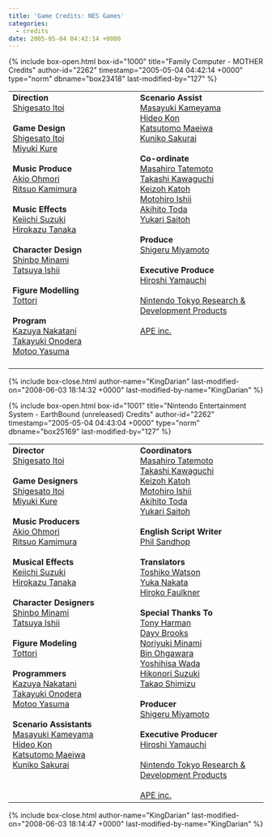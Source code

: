 ```yaml
---
title: 'Game Credits: NES Games'
categories:
  - credits
date: 2005-05-04 04:42:14 +0000
---
```

{% include box-open.html box-id="1000" title="Family Computer - MOTHER Credits" author-id="2262" timestamp="2005-05-04 04:42:14 +0000" type="norm" dbname="box23418" last-modified-by="127" %}
<table width="100%">
<tr valign="top">
<td width="50%">
<b>Direction</b><BR />
 <a href="shigesatoitoi.php">Shigesato Itoi</a><BR />
<BR />
<b>Game Design</b><BR />
 <a href="shigesatoitoi.php">Shigesato Itoi</a><BR />
 <a href="miyukikure.php">Miyuki Kure</a><BR />
<BR />
<b>Music Produce</b><BR />
 <a href="akioohmori.php">Akio Ohmori</a><BR />
 <a href="ritsuokamimura.php">Ritsuo Kamimura</a><BR />
<BR />
<b>Music Effects</b><BR />
 <a href="keiichisuzuki.php">Keiichi Suzuki</a><BR />
 <a href="hirokazutanaka.php">Hirokazu Tanaka</a><BR />
<BR />
<b>Character Design</b><BR />
 <a href="shinbominami.php">Shinbo Minami</a><BR />
 <a href="tatsuyaishii.php">Tatsuya Ishii</a><BR />
<BR />
<b>Figure Modelling</b><BR />
 <a href="masaotottori.php">Tottori</a><BR />
<BR />
<b>Program</b><BR />
 <a href="kazuyanakatani.php">Kazuya Nakatani</a><BR />
 <a href="takayukionodera.php">Takayuki Onodera</a><BR />
 <a href="motooyasuma.php">Motoo Yasuma</a><BR />
<BR />
</td>
<td width="50%">
<b>Scenario Assist</b><BR />
 <a href="masayukikameyama.php">Masayuki Kameyama</a><BR />
 <a href="hideokon.php">Hideo Kon</a><BR />
 <a href="katsutomomaeiwa.php">Katsutomo Maeiwa</a><BR />
 <a href="kunikosakurai.php">Kuniko Sakurai</a><BR />
<BR />
<b>Co-ordinate</b><BR />
 <a href="masahirotatemoto.php">Masahiro Tatemoto</a><BR />
 <a href="takashikawaguchi.php">Takashi Kawaguchi</a><BR />
 <a href="keizohkatoh.php">Keizoh Katoh</a><BR />
 <a href="motohiroishii.php">Motohiro Ishii</a><BR />
 <a href="akihitotoda.php">Akihito Toda</a><BR />
 <a href="yukarisaitoh.php">Yukari Saitoh</a><BR />
<BR />
<b>Produce</b><BR />
 <a href="shigerumiyamoto.php">Shigeru Miyamoto</a><BR />
<BR />
<b>Executive Produce</b><BR />
 <a href="hiroshiyamauchi.php">Hiroshi Yamauchi</a><BR />
<BR />
 <a href="nintendotrndp.php">Nintendo Tokyo Research & Development Products</a><BR />
<BR />
 <a href="ape.php">APE inc.</a><BR />
<BR />
</td>
</tr>
</table>
{% include box-close.html author-name="KingDarian" last-modified-on="2008-06-03 18:14:32 +0000" last-modified-by-name="KingDarian" %}

{% include box-open.html box-id="1001" title="Nintendo Entertainment System - EarthBound (unreleased) Credits" author-id="2262" timestamp="2005-05-04 04:43:04 +0000" type="norm" dbname="box25169" last-modified-by="127" %}
<table width="100%">
<tr valign="top">
<td width="50%">
<b>Director</b><BR />
 <a href="shigesatoitoi.php">Shigesato Itoi</a><BR />
<BR />
<b>Game Designers</b><BR />
 <a href="shigesatoitoi.php">Shigesato Itoi</a><BR />
 <a href="miyukikure.php">Miyuki Kure</a><BR />
<BR />
<b>Music Producers</b><BR />
 <a href="akioohmori.php">Akio Ohmori</a><BR />
 <a href="ritsuokamimura.php">Ritsuo Kamimura</a><BR />
<BR />
<b>Musical Effects</b><BR />
 <a href="keiichisuzuki.php">Keiichi Suzuki</a><BR />
 <a href="hirokazutanaka.php">Hirokazu Tanaka</a><BR />
<BR />
<b>Character Designers</b><BR />
 <a href="shinbominami.php">Shinbo Minami</a><BR />
 <a href="tatsuyaishii.php">Tatsuya Ishii</a><BR />
<BR />
<b>Figure Modeling</b><BR />
 <a href="masaotottori.php">Tottori</a><BR />
<BR />
<b>Programmers</b><BR />
 <a href="kazuyanakatani.php">Kazuya Nakatani</a><BR />
 <a href="takayukionodera.php">Takayuki Onodera</a><BR />
 <a href="motooyasuma.php">Motoo Yasuma</a><BR />
<BR />
<b>Scenario Assistants</b><BR />
 <a href="masayukikameyama.php">Masayuki Kameyama</a><BR />
 <a href="hideokon.php">Hideo Kon</a><BR />
 <a href="katsutomomaeiwa.php">Katsutomo Maeiwa</a><BR />
 <a href="kunikosakurai.php">Kuniko Sakurai</a><BR />
<BR />
</td>
<td width="50%">
<b>Coordinators</b><BR />
 <a href="masahirotatemoto.php">Masahiro Tatemoto</a><BR />
 <a href="takashikawaguchi.php">Takashi Kawaguchi</a><BR />
 <a href="keizohkatoh.php">Keizoh Katoh</a><BR />
 <a href="motohiroishii.php">Motohiro Ishii</a><BR />
 <a href="akihitotoda.php">Akihito Toda</a><BR />
 <a href="yukarisaitoh.php">Yukari Saitoh</a><BR />
<BR />
<b>English Script Writer</b><BR />
 <a href="philsandhop.php">Phil Sandhop</a><BR />
<BR />
<b>Translators</b><BR />
 <a href="toshikowatson.php">Toshiko Watson</a><BR />
 <a href="yukanakata.php">Yuka Nakata</a><BR />
 <a href="hirokofaulkner.php">Hiroko Faulkner</a><BR />
<BR />
<b>Special Thanks To</b><BR />
 <a href="tonyharman.php">Tony Harman</a><BR />
 <a href="dayvbrooks.php">Dayv Brooks</a><BR />
 <a href="noriyukiminami.php">Noriyuki Minami</a><BR />
 <a href="binohgawara.php">Bin Ohgawara</a><BR />
 <a href="yoshihisawada.php">Yoshihisa Wada</a><BR />
 <a href="hikonorisuzuki.php">Hikonori Suzuki</a><BR />
 <a href="takaoshimizu.php">Takao Shimizu</a><BR />
<BR />
<b>Producer</b><BR />
 <a href="shigerumiyamoto.php">Shigeru Miyamoto</a><BR />
<BR />
<b>Executive Producer</b><BR />
 <a href="hiroshiyamauchi.php">Hiroshi Yamauchi</a><BR />
<BR />
 <a href="nintendotrndp.php">Nintendo Tokyo Research & Development Products</a><BR />
<BR />
 <a href="ape.php">APE inc.</a><BR />
</td>
</tr>
</table>
{% include box-close.html author-name="KingDarian" last-modified-on="2008-06-03 18:14:47 +0000" last-modified-by-name="KingDarian" %}
